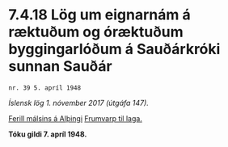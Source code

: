 # 7.4.18 Lög um eignarnám á ræktuðum og óræktuðum byggingarlóðum á Sauðárkróki sunnan Sauðár

`nr. 39 5. apríl 1948`

_Íslensk lög 1. nóvember 2017 (útgáfa 147)._

[Ferill málsins á Alþingi](https://www.althingi.is/thingstorf/thingmalalistar-eftir-thingum/ferill/?ltg=67&mnr=67)
[Frumvarp til laga.](https://www.althingi.is/altext/67/s/pdf/0081.pdf)

**Tóku gildi 7. apríl 1948.**

